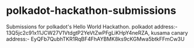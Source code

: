 # polkadot-hackathon-submissions
Submissions for polkadot's Hello World Hackathon.
polkadot address:- 13Q5jc2c91x11JCW27V1VtdgtP2YeVtZwPFgLiKHpY4neRZA,
kusama canary address:- EyQFb7QubhTKR1RqBF4FhAYBMK8ks9cKGMwa5btkFFmCw3U
